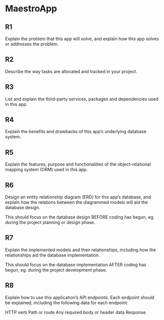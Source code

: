 # MaestroApp

## R1
Explain the problem that this app will solve, and explain how this app solves or addresses the problem.

## R2
Describe the way tasks are allocated and tracked in your project.

## R3
List and explain the third-party services, packages and dependencies used in this app.

## R4
Explain the benefits and drawbacks of this app’s underlying database system.

## R5
Explain the features, purpose and functionalities of the object-relational mapping system (ORM) used in this app.

## R6
Design an entity relationship diagram (ERD) for this app’s database, and explain how the relations between the diagrammed models will aid the database design. 

This should focus on the database design BEFORE coding has begun, eg. during the project planning or design phase.

## R7
Explain the implemented models and their relationships, including how the relationships aid the database implementation.

This should focus on the database implementation AFTER coding has begun, eg. during the project development phase.

## R8
Explain how to use this application’s API endpoints. Each endpoint should be explained, including the following data for each endpoint:

HTTP verb
Path or route
Any required body or header data
Response


<!-- Framework of app -->
